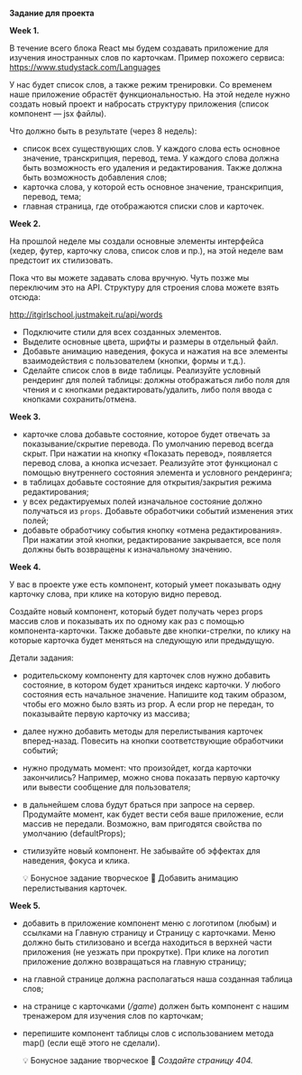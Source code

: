**Задание для проекта**

**Week 1.**

В течение всего блока React мы будем создавать приложение для изучения иностранных слов по карточкам.
Пример похожего сервиса: https://www.studystack.com/Languages

У нас будет список слов, а также режим тренировки. Со временем наше приложение обрастёт функциональностью.
На этой неделе нужно создать новый проект и набросать структуру приложения (список компонент — jsx файлы).

Что должно быть в результате (через 8 недель):

- список всех существующих слов. У каждого слова есть основное значение, транскрипция, перевод, тема. У каждого слова должна быть возможность его удаления и редактирования. Также должна быть возможность добавления слов;
- карточка слова, у которой есть основное значение, транскрипция, перевод, тема;
- главная страница, где отображаются списки слов и карточек.

**Week 2.**

На прошлой неделе мы создали основные элементы интерфейса (хедер, футер, карточку слова, список слов и пр.), на этой неделе вам предстоит их стилизовать.

Пока что вы можете задавать слова вручную. Чуть позже мы переключим это на API. Структуру для строения слова можете взять отсюда:

http://itgirlschool.justmakeit.ru/api/words

- Подключите стили для всех созданных элементов.
- Выделите основные цвета, шрифты и размеры в отдельный файл.
- Добавьте анимацию наведения, фокуса и нажатия на все элементы взаимодействия с пользователем (кнопки, формы и т.д.).
- Сделайте список слов в виде таблицы. Реализуйте условный рендеринг для полей таблицы: должны отображаться либо поля для чтения и с кнопками редактировать/удалить, либо поля ввода с кнопками сохранить/отмена.

**Week 3.**

- карточке слова добавьте состояние, которое будет отвечать за показывание/скрытие перевода. По умолчанию перевод всегда скрыт. При нажатии на кнопку «Показать перевод», появляется перевод слова, а кнопка исчезает. Реализуйте этот функционал с помощью внутреннего состояния элемента и условного рендеринга;
- в таблицах добавьте состояние для открытия/закрытия режима редактирования;
- у всех редактируемых полей изначальное состояние должно получаться из `props`. Добавьте обработчики событий изменения этих полей;
- добавьте обработчику события кнопку «отмена редактирования». При нажатии этой кнопки, редактирование закрывается, все поля должны быть возвращены к изначальному значению.

**Week 4.**

У вас в проекте уже есть компонент, который умеет показывать одну карточку слова, при клике на которую видно перевод.

Создайте новый компонент, который будет получать через props массив слов и показывать их по одному как раз с помощью компонента-карточки.
Также добавьте две кнопки-стрелки, по клику на которые карточка будет меняться на следующую или предыдущую.

Детали задания:

- родительскому компоненту для карточек слов нужно добавить состояние, в котором будет храниться индекс карточки.
  У любого состояния есть начальное значение. Напишите код таким образом, чтобы его можно было взять из prop. А если prop не передан, то показывайте первую карточку из массива;
- далее нужно добавить методы для перелистывания карточек вперед-назад. Повесить на кнопки соответствующие обработчики событий;
- нужно продумать момент: что произойдет, когда карточки закончились? Например, можно снова показать первую карточку или вывести сообщение для пользователя;
- в дальнейшем слова будут браться при запросе на сервер. Продумайте момент, как будет вести себя ваше приложение, если массив не передали. Возможно, вам пригодятся свойства по умолчанию (defaultProps);
- стилизуйте новый компонент. Не забывайте об эффектах для наведения, фокуса и клика.

  💡 Бонусное задание творческое 🎨
  Добавить анимацию перелистывания карточек.

**Week 5.**

- добавить в приложение компонент меню с логотипом (любым) и ссылками на Главную страницу и Страницу с карточками. Меню должно быть стилизовано и всегда находиться в верхней части приложения (не уезжать при прокрутке). При клике на логотип приложение должно возвращаться на главную страницу;
- на главной странице должна располагаться наша созданная таблица слов;
- на странице с карточками (_/game_) должен быть компонент с нашим тренажером для изучения слов по карточкам;
- перепишите компонент таблицы слов с использованием метода map() (если ещё этого не сделали).

  💡 Бонусное задание творческое 🎨
  _Создайте страницу 404._
